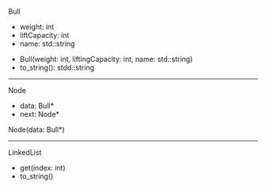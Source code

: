 Bull

- weight: int
- liftCapacity: int
- name: std::string

+ Bull(weight: int, liftingCapacity: int, name: std::string)
+ to_string(): stdd::string

--------------------------------------------------------------------

Node

- data: Bull*
- next: Node*

Node(data: Bull*)

--------------------------------------------------------------------

LinkedList

+ get(index: int)
+ to_string()
